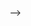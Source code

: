 <!-- <h3 align="center"><samp>Hello! I am <b><a rel="nofollow noopener noreferrer" target="_blank" href="https://ragil000.github.io/rmy-portfolio-reactjs/">Mohamad Dafa Zakhulhaq Fachrudin</a></b></samp></h3>
<p align="center"><br>
  <samp>
    「 a Software Engineer 」<br>
  </samp>
</p>
 <p align="center">
      <a href="https://github.com/DafaZakhulhaq27?tab=repositories" target="_blank"><img alt="Code" src="https://img.shields.io/badge/-code-000000?style=flat-square&logo=Plex&logoColor=white"></a>
      <a href="https://github.com/DafaZakhulhaq27?tab=repositories&language=python" target="_blank"><img alt="Python" src="https://img.shields.io/badge/-Python-3572A5?style=flat-square&logo=Python&logoColor=white"></a>
      <a href="https://github.com/DafaZakhulhaq27?tab=repositories&language=javascript" target="_blank"><img alt="Javascript" src="https://img.shields.io/badge/-Javascript-f1e05a?style=flat-square&logo=Javascript&logoColor=white"></a>
      <a href="https://github.com/DafaZakhulhaq27?tab=repositories&language=php" target="_blank"><img alt="PHP" src="https://img.shields.io/badge/PHP-777BB4?style=flat-square&logo=PHP&logoColor=white"></a>
      <a href="https://github.com/DafaZakhulhaq27?tab=repositories&language=go" target="_blank"><img alt="Go" src="https://img.shields.io/badge/-Go-375eab?style=flat-square&logo=Go&logoColor=white"></a>
      <a href="https://github.com/DafaZakhulhaq27?tab=repositories&language=html" target="_blank"><img alt="HTML" src="https://img.shields.io/badge/-HTML-E34F26?style=flat-square&logo=HTML5&logoColor=white"></a>
  <br>
  <img src="https://github-readme-stats.vercel.app/api?username=DafaZakhulhaq27&show_icons=true&hide_border=true&hide=issues&title_color=5391FE&icon_color=000000&text_color=52057b"></img>
</p>
<br>
<!-- <samp>
  <p align="center">
    Its fine even if you start with bad codes, keep coding.
    <br>
    From <a href="https://github.com/ragil000/ragil000">ragil000</a>
  </p>
</samp> -->
 -->
